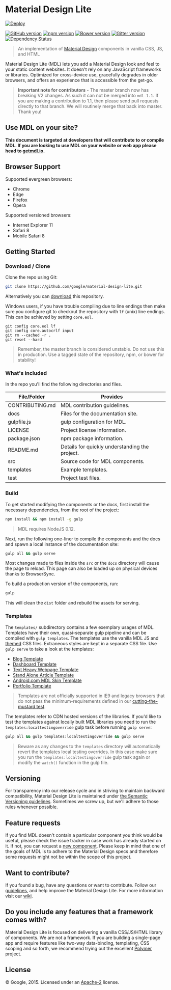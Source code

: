 # Material Design Lite

[![Deploy](https://www.herokucdn.com/deploy/button.svg)](https://heroku.com/deploy)

[![GitHub version](https://badge.fury.io/gh/google%2Fmaterial-design-lite.svg)](https://badge.fury.io/gh/google%2Fmaterial-design-lite)
[![npm version](https://badge.fury.io/js/material-design-lite.svg)](https://badge.fury.io/js/material-design-lite)
[![Bower version](https://badge.fury.io/bo/material-design-lite.svg)](https://badge.fury.io/bo/material-design-lite)
[![Gitter version](https://img.shields.io/gitter/room/gitterHQ/gitter.svg)](https://gitter.im/google/material-design-lite)
[![Dependency Status](https://david-dm.org/google/material-design-lite.svg)](https://david-dm.org/google/material-design-lite)

> An implementation of [Material Design](http://www.google.com/design/spec/material-design/introduction.html)
components in vanilla CSS, JS, and HTML

Material Design Lite (MDL) lets you add a Material Design look and feel to your
static content websites. It doesn't rely on any JavaScript frameworks or
libraries. Optimized for cross-device use, gracefully degrades in older
browsers, and offers an experience that is accessible from the get-go.

> **Important note for contributors** - The master branch now has breaking V2 changes. As such it can not be merged into `mdl-1.1`. If you are making a contribution to 1.1, then please send pull requests directly to that branch. We will routinely merge that back into master. Thank you!

## Use MDL on your site?

**This document is targeted at developers that will contribute to or compile
MDL. If you are looking to use MDL on your website or web app please head to
[getmdl.io](http://getmdl.io).**

## Browser Support

Supported evergreen browsers:

- Chrome
- Edge
- Firefox
- Opera

Supported versioned browsers:

- Internet Explorer 11
- Safari 8
- Mobile Safari 8

## Getting Started

### Download / Clone

Clone the repo using Git:

```bash
git clone https://github.com/google/material-design-lite.git
```

Alternatively you can [download](https://github.com/google/material-design-lite/archive/master.zip)
this repository.

Windows users, if you have trouble compiling due to line endings then make sure
you configure git to checkout the repository with `lf` (unix) line endings. This
can be achieved by setting `core.eol`.

```
git config core.eol lf
git config core.autocrlf input
git rm --cached -r .
git reset --hard
```

> Remember, the master branch is considered unstable. Do not use this in
production. Use a tagged state of the repository, npm, or bower for stability!

### What's included

In the repo you'll find the following directories and files.

| File/Folder     | Provides                                       |
|-----------------|------------------------------------------------|
| CONTRIBUTING.md | MDL contribution guidelines.                   |
| docs            | Files for the documentation site.              |
| gulpfile.js     | gulp configuration for MDL.                    |
| LICENSE         | Project license information.                   |
| package.json    | npm package information.                       |
| README.md       | Details for quickly understanding the project. |
| src             | Source code for MDL components.                |
| templates       | Example templates.                             |
| test            | Project test files.                            |

### Build

To get started modifying the components or the docs, first install the necessary
dependencies, from the root of the project:

```bash
npm install && npm install -g gulp
```

> MDL requires NodeJS 0.12.

Next, run the following one-liner to compile the components and the docs and
spawn a local instance of the documentation site:

```bash
gulp all && gulp serve
```

Most changes made to files inside the `src` or the `docs` directory will cause
the page to reload. This page can also be loaded up on physical devices thanks
to BrowserSync.

To build a production version of the components, run:

```bash
gulp
```

This will clean the `dist` folder and rebuild the assets for serving.

### Templates

The `templates/` subdirectory contains a few exemplary usages of MDL. Templates
have their own, quasi-separate gulp pipeline and can be compiled with
`gulp templates`. The templates use the vanilla MDL JS and
[themed](http://www.getmdl.io/customize/index.html) CSS files. Extraneous styles
are kept in a separate CSS file. Use `gulp serve` to take a look at the
templates:

* [Blog Template](http://www.getmdl.io/templates/blog)
* [Dashboard Template](http://www.getmdl.io/templates/dashboard)
* [Text Heavy Webpage Template](http://www.getmdl.io/templates/text-only)
* [Stand Alone Article Template](http://www.getmdl.io/templates/article)
* [Android.com MDL Skin Template](http://www.getmdl.io/templates/android-dot-com)
* [Portfolio Template](http://www.getmdl.io/templates/portfolio)

> Templates are not officially supported in IE9 and legacy browsers that do not
pass the minimum-requirements defined in our
[cutting-the-mustard test](https://github.com/google/material-design-lite/blob/87c48c22416c3e83850f7711365b2a43ba19c5ce/src/mdlComponentHandler.js#L336-L349).

The templates refer to CDN hosted versions of the libraries. If you'd like to
test the templates against locally built MDL libraries you need to run the
`templates:localtestingoverride` gulp task before running `gulp serve`:

```bash
gulp all && gulp templates:localtestingoverride && gulp serve
```

> Beware as any changes to the `templates` directory will automatically revert
the templates local testing overrides. In this case make sure you run the
`templates:localtestingoverride` gulp task again or modify the `watch()`
function in the gulp file.

## Versioning

For transparency into our release cycle and in striving to maintain backward
compatibility, Material Design Lite is maintained under
[the Semantic Versioning guidelines](http://semver.org/). Sometimes we screw up,
but we'll adhere to those rules whenever possible.

## Feature requests

If you find MDL doesn't contain a particular component you think would be
useful, please check the issue tracker in case work has already started on it.
If not, you can request a [new component](https://github.com/Google/material-design-lite/issues/new?title=[Component%20Request]%20{Component}&body=Please%20include:%0A*%20Description%0A*%20Material%20Design%20Spec%20link%0A*%20Use%20Case%28s%29).
Please keep in mind that one of the goals of MDL is to adhere to the Material
Design specs and therefore some requests might not be within the scope of this
project.

## Want to contribute?

If you found a bug, have any questions or want to contribute. Follow our
[guidelines](https://github.com/google/material-design-lite/blob/master/CONTRIBUTING.md),
and help improve the Material Design Lite. For more information visit our
[wiki](https://github.com/google/material-design-lite/wiki).

## Do you include any features that a framework comes with?

Material Design Lite is focused on delivering a vanilla CSS/JS/HTML library of
components. We are not a framework. If you are building a single-page app and
require features like two-way data-binding, templating, CSS scoping and so
forth, we recommend trying out the excellent
[Polymer](http://polymer-project.org) project.

## License

© Google, 2015. Licensed under an
[Apache-2](https://github.com/google/material-design-lite/blob/master/LICENSE)
license.
